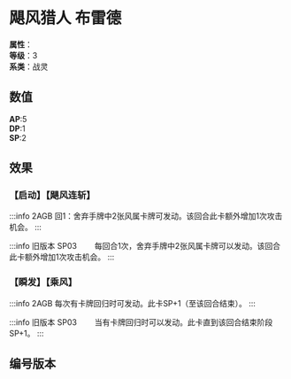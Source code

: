 <script setup>
let list = [
    { number: "SP03-004", url: "/packs/SP03" },
    { number: "2AGB-012", url: "/packs/2AGB" }
]
</script>

# 飓风猎人 布雷德

**属性**：<CardAttribute text="风"/><br>
**等级**：3<br>
**系类**：战灵

## 数值

**AP**:5<br>
**DP**:1<br>
**SP**:2

## 效果

### 【启动】【飓风连斩】

:::info 2AGB
回1：舍弃手牌中2张风属卡牌可发动。该回合此卡额外增加1次攻击机会。
:::

:::info 旧版本 SP03
&emsp;&emsp;每回合1次，舍弃手牌中2张风属卡牌可以发动。该回合此卡额外增加1次攻击机会。
:::

### 【瞬发】【乘风】

:::info 2AGB
每次有卡牌回归时可发动。此卡SP+1（至该回合结束）。
:::

:::info 旧版本 SP03
&emsp;&emsp;当有卡牌回归时可以发动。此卡直到该回合结束阶段SP+1。
:::

## 编号版本

<CardNumberBox :list="list"/>